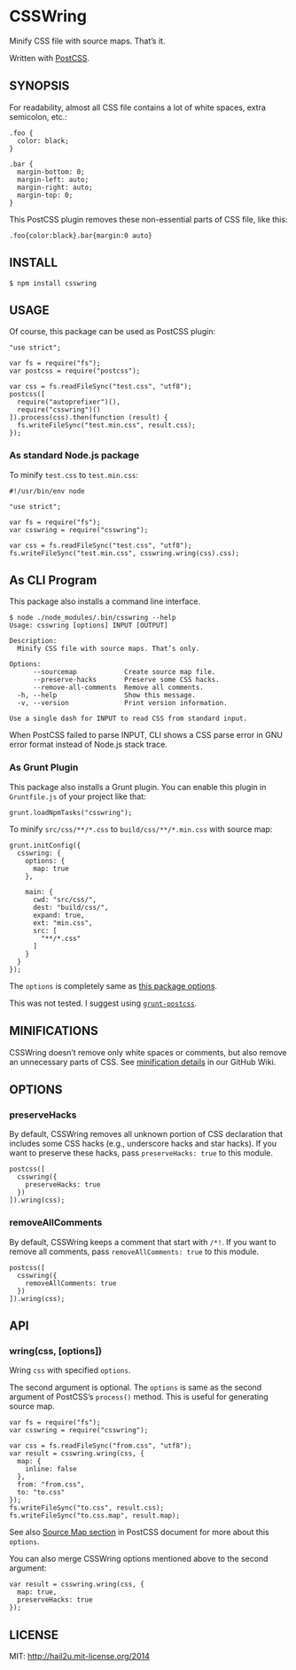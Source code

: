 CSSWring
========

Minify CSS file with source maps. That’s it.

Written with [PostCSS][1].


SYNOPSIS
--------

For readability, almost all CSS file contains a lot of white spaces, extra
semicolon, etc.:

    .foo {
      color: black;
    }
    
    .bar {
      margin-bottom: 0;
      margin-left: auto;
      margin-right: auto;
      margin-top: 0;
    }

This PostCSS plugin removes these non-essential parts of CSS file, like this:

    .foo{color:black}.bar{margin:0 auto}


INSTALL
-------

    $ npm install csswring


USAGE
-----

Of course, this package can be used as PostCSS plugin:

    "use strict";
    
    var fs = require("fs");
    var postcss = require("postcss");
    
    var css = fs.readFileSync("test.css", "utf8");
    postcss([
      require("autoprefixer")(),
      require("csswring")()
    ]).process(css).then(function (result) {
      fs.writeFileSync("test.min.css", result.css);
    });


### As standard Node.js package

To minify `test.css` to `test.min.css`:

    #!/usr/bin/env node
    
    "use strict";
    
    var fs = require("fs");
    var csswring = require("csswring");
    
    var css = fs.readFileSync("test.css", "utf8");
    fs.writeFileSync("test.min.css", csswring.wring(css).css);


## As CLI Program

This package also installs a command line interface.

    $ node ./node_modules/.bin/csswring --help
    Usage: csswring [options] INPUT [OUTPUT]
    
    Description:
      Minify CSS file with source maps. That’s only.
    
    Options:
          --sourcemap            Create source map file.
          --preserve-hacks       Preserve some CSS hacks.
          --remove-all-comments  Remove all comments.
      -h, --help                 Show this message.
      -v, --version              Print version information.
    
    Use a single dash for INPUT to read CSS from standard input.

When PostCSS failed to parse INPUT, CLI shows a CSS parse error in GNU error
format instead of Node.js stack trace.


### As Grunt Plugin

This package also installs a Grunt plugin. You can enable this plugin in
`Gruntfile.js` of your project like that:

    grunt.loadNpmTasks("csswring");

To minify `src/css/**/*.css` to `build/css/**/*.min.css` with source map:

    grunt.initConfig({
      csswring: {
        options: {
          map: true
        },
    
        main: {
          cwd: "src/css/",
          dest: "build/css/",
          expand: true,
          ext: "min.css",
          src: [
            "**/*.css"
          ]
        }
      }
    });

The `options` is completely same as [this package options][2].

This was not tested. I suggest using [`grunt-postcss`][3].


MINIFICATIONS
-------------

CSSWring doesn’t remove only white spaces or comments, but also remove an
unnecessary parts of CSS. See [minification details][4] in our GitHub Wiki.


OPTIONS
-------

### preserveHacks

By default, CSSWring removes all unknown portion of CSS declaration that
includes some CSS hacks (e.g., underscore hacks and star hacks). If you want to
preserve these hacks, pass `preserveHacks: true` to this module.

    postcss([
      csswring({
        preserveHacks: true
      })
    ]).wring(css);


### removeAllComments

By default, CSSWring keeps a comment that start with `/*!`. If you want to
remove all comments, pass `removeAllComments: true` to this module.

    postcss([
      csswring({
        removeAllComments: true
      })
    ]).wring(css);


API
---

### wring(css, [options])

Wring `css` with specified `options`.

The second argument is optional. The `options` is same as the second argument of
PostCSS’s `process()` method. This is useful for generating source map.

    var fs = require("fs");
    var csswring = require("csswring");
    
    var css = fs.readFileSync("from.css", "utf8");
    var result = csswring.wring(css, {
      map: {
        inline: false
      },
      from: "from.css",
      to: "to.css"
    });
    fs.writeFileSync("to.css", result.css);
    fs.writeFileSync("to.css.map", result.map);

See also [Source Map section][5] in PostCSS document for more about this
`options`.

You can also merge CSSWring options mentioned above to the second argument:

    var result = csswring.wring(css, {
      map: true,
      preserveHacks: true
    });


LICENSE
-------

MIT: http://hail2u.mit-license.org/2014


[1]: https://github.com/postcss/postcss
[2]: #options
[3]: https://github.com/nDmitry/grunt-postcss
[4]: https://github.com/hail2u/node-csswring/wiki
[5]: https://github.com/postcss/postcss#source-map
